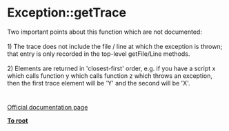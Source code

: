 # Exception::getTrace




<div class="phpcode"><span class="html">
Two important points about this function which are not documented:<br><br>1) The trace does not include the file / line at which the exception is thrown; that entry is only recorded in the top-level getFile/Line methods.<br><br>2) Elements are returned in &apos;closest-first&apos; order, e.g. if you have a script x which calls function y which calls function z which throws an exception, then the first trace element will be &apos;Y&apos; and the second will be &apos;X&apos;.</span>
</div>
  

#

[Official documentation page](https://www.php.net/manual/en/exception.gettrace.php)

**[To root](/README.md)**